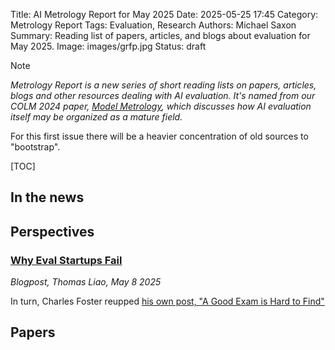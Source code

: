 Title: AI Metrology Report for May 2025
Date: 2025-05-25 17:45
Category: Metrology Report
Tags: Evaluation, Research
Authors: Michael Saxon
Summary: Reading list of papers, articles, and blogs about evaluation for May 2025.
Image: images/grfp.jpg
Status: draft

> [!NOTE]
> *Metrology Report is a new series of short reading lists on papers, articles, blogs and other resources dealing with AI evaluation. It's named from our COLM 2024 paper, [Model Metrology](), which discusses how AI evaluation itself may be organized as a mature field.* 
>
> For this first issue there will be a heavier concentration of old sources to "bootstrap".

[TOC]

## In the news

## Perspectives

### [Why Eval Startups Fail](https://thomasliao.com/eval-startups)
*Blogpost, Thomas Liao, May 8 2025*

In turn, Charles Foster reupped [his own post, "A Good Exam is Hard to Find"](https://contextwindows.substack.com/p/a-good-exam-is-hard-to-fund)

## Papers

